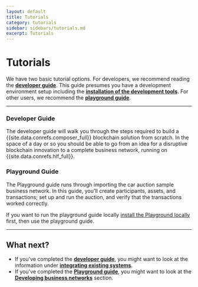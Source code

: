 ```yaml
---
layout: default
title: Tutorials
category: tutorials
sidebar: sidebars/tutorials.md
excerpt: Tutorials
---
```


# Tutorials

We have two basic tutorial options. For developers, we recommend reading the [**developer guide**](../tutorials/developer-guide.html). This guide presumes you have a development environment setup including the [**installation of the development tools**](../installing/development-tools.html). For other users, we recommend the [**playground guide**](../tutorials/playground-guide.html).

---

### Developer Guide

The developer guide will walk you through the steps required to build a {{site.data.conrefs.composer_full}} blockchain solution from scratch. In the space of a day or so you should be able to go from an idea for a disruptive blockchain innovation to a complete business network, running on {{site.data.conrefs.hlf_full}}.

### Playground Guide

The Playground guide runs through importing the car auction sample business network. In this guide, you'll create participants, assets, and transactions; set up and run the auction, and verify that the transactions worked correctly.

If you want to run the playground guide locally [install the Playground locally](../installing/using-playground-locally.html) first, then use the playground guide.

---

## What next?

* If you've completed the [**developer guide**](../tutorials/developer-guide.html), you might want to look at the information under [**integrating existing systems**](../integrating/integrating-index.html).
* If you've completed the [**Playground guide**](../tutorials/playground-guide.html), you might want to look at the [**Developing business networks**](../business-network/business-network-index.html) section.
